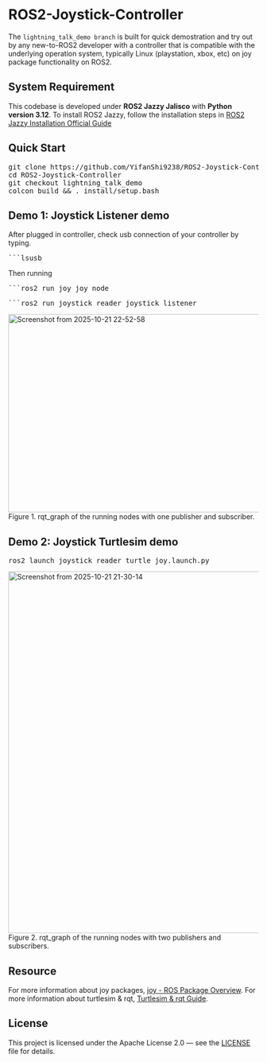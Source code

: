 # ROS2-Joystick-Controller
The `lightning_talk_demo branch` is built for quick demostration and try out by any new-to-ROS2 developer with a controller that is compatible with the underlying operation system, typically Linux (playstation, xbox, etc) on joy package functionality on ROS2.  

## System Requirement
This codebase is developed under **ROS2 Jazzy Jalisco** with **Python version 3.12**. To install ROS2 Jazzy, follow the installation steps in [ROS2 Jazzy Installation Official Guide](https://docs.ros.org/en/jazzy/Installation.html)

## Quick Start
<pre>git clone https://github.com/YifanShi9238/ROS2-Joystick-Controller.git
cd ROS2-Joystick-Controller
git checkout lightning_talk_demo
colcon build && . install/setup.bash</pre>

## Demo 1: Joystick Listener demo
After plugged in controller, check usb connection of your controller by typing.
<pre>```lsusb</pre>
Then running
<pre>```ros2 run joy joy_node</pre>
<pre>```ros2 run joystick_reader joystick_listener</pre>
<img width="2354" height="399" alt="Screenshot from 2025-10-21 22-52-58" src="https://github.com/user-attachments/assets/e7ad70bc-8ef2-43ee-9d1a-c32a067c7108" />
Figure 1. rqt_graph of the running nodes with one publisher and subscriber.

## Demo 2: Joystick Turtlesim demo
<pre>ros2 launch joystick_reader turtle_joy.launch.py</pre>
<img width="2353" height="728" alt="Screenshot from 2025-10-21 21-30-14" src="https://github.com/user-attachments/assets/d440f16a-8bd9-443d-b99f-fd295990581f" />
Figure 2. rqt_graph of the running nodes with two publishers and subscribers.


## Resource
For more information about joy packages, [joy - ROS Package Overview](https://index.ros.org/p/joy/#jazzy).
For more information about turtlesim & rqt, [Turtlesim & rqt Guide](https://docs.ros.org/en/jazzy/Tutorials/Beginner-CLI-Tools/Introducing-Turtlesim/Introducing-Turtlesim.html).

## License
This project is licensed under the Apache License 2.0 — see the [LICENSE](./LICENSE) file for details.
